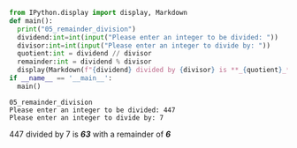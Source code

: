 ```python
from IPython.display import display, Markdown
def main():
  print("05_remainder_division")
  dividend:int=int(input("Please enter an integer to be divided: "))
  divisor:int=int(input("Please enter an integer to divide by: "))
  quotient:int = dividend // divisor
  remainder:int = dividend % divisor
  display(Markdown(f"{dividend} divided by {divisor} is **_{quotient}_** with a remainder of **_{remainder}_**"))
if __name__ == '__main__':
  main()
```

    05_remainder_division
    Please enter an integer to be divided: 447
    Please enter an integer to divide by: 7
    


447 divided by 7 is **_63_** with a remainder of **_6_**

